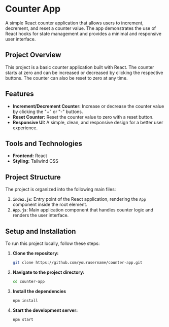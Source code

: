 # Counter App

A simple React counter application that allows users to increment, decrement, and reset a counter value. The app demonstrates the use of React hooks for state management and provides a minimal and responsive user interface.

## Project Overview

This project is a basic counter application built with React. The counter starts at zero and can be increased or decreased by clicking the respective buttons. The counter can also be reset to zero at any time.

## Features

- **Increment/Decrement Counter:** Increase or decrease the counter value by clicking the "+" or "-" buttons.
- **Reset Counter:** Reset the counter value to zero with a reset button.
- **Responsive UI:** A simple, clean, and responsive design for a better user experience.

## Tools and Technologies

- **Frontend:** React
- **Styling:** Tailwind CSS

## Project Structure

The project is organized into the following main files:

1. **`index.js`**: Entry point of the React application, rendering the `App` component inside the root element.
2. **`App.js`**: Main application component that handles counter logic and renders the user interface.

## Setup and Installation

To run this project locally, follow these steps:

1. **Clone the repository:**
   ```bash
   git clone https://github.com/yourusername/counter-app.git
   
2. **Navigate to the project directory:**
     ```bash
     cd counter-app

3. **Install the dependencies**
    ```bash
    npm install

4. **Start the development server:**
     ```bash
     npm start
